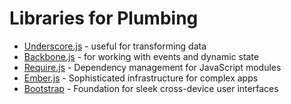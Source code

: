 # Libraries for Plumbing

 * [Underscore.js](http://underscorejs.org/) - useful for transforming data
 * [Backbone.js](http://backbonejs.org/) - for working with events and dynamic state
 * [Require.js](http://requirejs.org/) - Dependency management for JavaScript modules 
 * [Ember.js](http://emberjs.com/) - Sophisticated infrastructure for complex apps
 * [Bootstrap](http://getbootstrap.com/) - Foundation for sleek cross-device user interfaces
